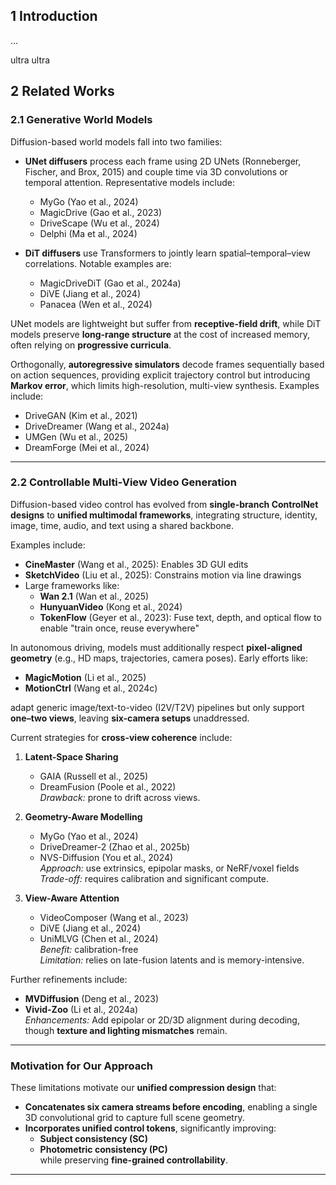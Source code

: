 ## 1 Introduction

...

ultra ultra

## 2 Related Works

### 2.1 Generative World Models

Diffusion-based world models fall into two families:

- **UNet diffusers** process each frame using 2D UNets (Ronneberger, Fischer, and Brox, 2015) and couple time via 3D convolutions or temporal attention. Representative models include:
  - MyGo (Yao et al., 2024)
  - MagicDrive (Gao et al., 2023)
  - DriveScape (Wu et al., 2024)
  - Delphi (Ma et al., 2024)

- **DiT diffusers** use Transformers to jointly learn spatial–temporal–view correlations. Notable examples are:
  - MagicDriveDiT (Gao et al., 2024a)
  - DiVE (Jiang et al., 2024)
  - Panacea (Wen et al., 2024)

UNet models are lightweight but suffer from **receptive-field drift**, while DiT models preserve **long-range structure** at the cost of increased memory, often relying on **progressive curricula**.

Orthogonally, **autoregressive simulators** decode frames sequentially based on action sequences, providing explicit trajectory control but introducing **Markov error**, which limits high-resolution, multi-view synthesis. Examples include:

- DriveGAN (Kim et al., 2021)
- DriveDreamer (Wang et al., 2024a)
- UMGen (Wu et al., 2025)
- DreamForge (Mei et al., 2024)

---

### 2.2 Controllable Multi-View Video Generation

Diffusion-based video control has evolved from **single-branch ControlNet designs** to **unified multimodal frameworks**, integrating structure, identity, image, time, audio, and text using a shared backbone.

Examples include:

- **CineMaster** (Wang et al., 2025): Enables 3D GUI edits
- **SketchVideo** (Liu et al., 2025): Constrains motion via line drawings
- Large frameworks like:
  - **Wan 2.1** (Wan et al., 2025)
  - **HunyuanVideo** (Kong et al., 2024)
  - **TokenFlow** (Geyer et al., 2023): Fuse text, depth, and optical flow to enable "train once, reuse everywhere"

In autonomous driving, models must additionally respect **pixel-aligned geometry** (e.g., HD maps, trajectories, camera poses). Early efforts like:

- **MagicMotion** (Li et al., 2025)
- **MotionCtrl** (Wang et al., 2024c)

adapt generic image/text-to-video (I2V/T2V) pipelines but only support **one–two views**, leaving **six-camera setups** unaddressed.

Current strategies for **cross-view coherence** include:

1. **Latent-Space Sharing**  
   - GAIA (Russell et al., 2025)  
   - DreamFusion (Poole et al., 2022)  
   *Drawback:* prone to drift across views.

2. **Geometry-Aware Modelling**  
   - MyGo (Yao et al., 2024)  
   - DriveDreamer-2 (Zhao et al., 2025b)  
   - NVS-Diffusion (You et al., 2024)  
   *Approach:* use extrinsics, epipolar masks, or NeRF/voxel fields  
   *Trade-off:* requires calibration and significant compute.

3. **View-Aware Attention**  
   - VideoComposer (Wang et al., 2023)  
   - DiVE (Jiang et al., 2024)  
   - UniMLVG (Chen et al., 2024)  
   *Benefit:* calibration-free  
   *Limitation:* relies on late-fusion latents and is memory-intensive.

Further refinements include:

- **MVDiffusion** (Deng et al., 2023)
- **Vivid-Zoo** (Li et al., 2024a)  
*Enhancements:* Add epipolar or 2D/3D alignment during decoding, though **texture and lighting mismatches** remain.

---

### Motivation for Our Approach

These limitations motivate our **unified compression design** that:

- **Concatenates six camera streams before encoding**, enabling a single 3D convolutional grid to capture full scene geometry.
- **Incorporates unified control tokens**, significantly improving:
  - **Subject consistency (SC)**
  - **Photometric consistency (PC)**  
while preserving **fine-grained controllability**.

--- 

